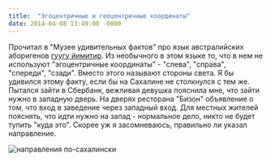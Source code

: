 ```yaml
---
title:  "Эгоцентричные и геоцентричные координаты"
date: 2014-04-08 13:49:00 -0000
---
```


Прочитал в "Музее удивительных фактов" про язык австралийских аборигенов [гуугу йимитир](http://muzey-factov.ru/tag/languages#5922). Из необычного в этом языке то, что в нем не используют "эгоцентричные координаты" - "слева", "справа", "спереди", "сзади". Вместо этого называют стороны света. Я бы удивился этому факту, если бы на Сахалине не столкнулся с тем же. Пытался зайти в Сбербанк, вежливая девушка пояснила мне, что зайти нужно в западную дверь. На дверях ресторана "Бизон" объявление о том, что вход в заведение через западный вход. Для местных жителей пояснять, что идти нужно на запад - нормальное дело, никто не будет тупить "куда это". Скорее уж я засомневаюсь, правильно ли указал направление.

![направления по-сахалински](http://2nature.me/files/coordinates.jpg)